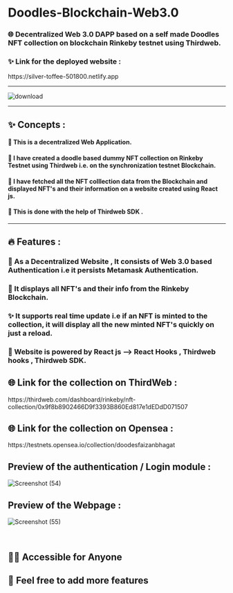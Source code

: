 <h1> Doodles-Blockchain-Web3.0 </h1>
<h3>🌐 Decentralized Web 3.0 DAPP based on a self made Doodles NFT collection on blockchain Rinkeby testnet using Thirdweb.</h3>
<h3>✨ Link for the deployed website : </h3>
https://silver-toffee-501800.netlify.app
<hr/>


![download](https://user-images.githubusercontent.com/100670861/173177473-7d85f60a-ac39-49cc-9892-1191a477b06f.png)

<hr/>
<h2>✨ Concepts :</h2>
<h4>🚀 This is a decentralized Web Application.</h4>
<h4>🚀 I have created a doodle based dummy NFT collection on Rinkeby Testnet using Thirdweb i.e. on the synchronization  testnet Blockchain.</h4>
<h4>🚀 I have fetched all the NFT colllection data from the Blockchain and displayed NFT's and their information on a website created using React js.</h4>
<h4>🚀 This is done with the help of Thirdweb SDK .</h4>
<hr/>

<h2>🔥 Features : </h2>
<h3>🦊 As a Decentralized Website , It consists of Web 3.0 based Authentication i.e it persists Metamask Authentication.</h3>
<h3>🚀 It displays all NFT's and their info from the Rinkeby Blockchain.</h3>
<h3>✨ It supports real time update i.e if an NFT is minted to the collection, it will display all the new minted NFT's quickly on just a reload.</h3>
<h3>🚀 Website is powered by React js --> React Hooks , Thirdweb hooks , Thirdweb SDK.</h3>

<h2>🌐 Link for the collection on ThirdWeb :</h2>
https://thirdweb.com/dashboard/rinkeby/nft-collection/0x9f8b8902466D9f3393B860Ed817e1dEDdD071507



<h2>🌐 Link for the collection on Opensea :</h2>
https://testnets.opensea.io/collection/doodesfaizanbhagat

<h2>Preview of the authentication / Login module : </h2>

![Screenshot (54)](https://user-images.githubusercontent.com/100670861/173178508-6f77df8b-382d-459b-af7c-1e8065d649f8.png)


<h2>Preview of the Webpage : </h2>


![Screenshot (55)](https://user-images.githubusercontent.com/100670861/173178521-e783faf4-ab4b-4a82-8d69-f224892e13ff.png)


<br/>

<h2>👩‍💻 Accessible for Anyone </h2>
<h2>🚀 Feel free to add more features </h2>
